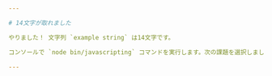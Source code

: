 ```yaml
---

# 14文字が取れました

やりました！ 文字列 `example string` は14文字です。

コンソールで `node bin/javascripting` コマンドを実行します。次の課題を選択しましょう。

---
```

